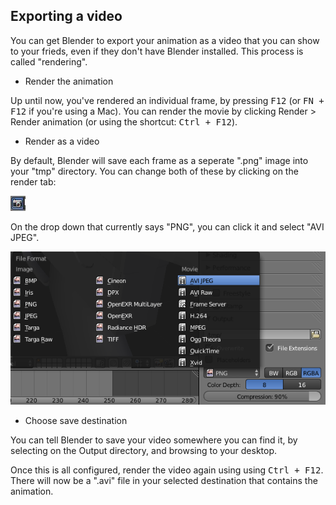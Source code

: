 ## Exporting a video

You can get Blender to export your animation as a video that you can show to your frieds, even if they don't have Blender installed. This process is called "rendering".

+ Render the animation

Up until now, you've rendered an individual frame, by pressing <kbd>F12</kbd> (or <kbd>FN + F12</kbd> if you're using a Mac). You can render the movie by clicking Render > Render animation (or using the shortcut: <kbd>Ctrl + F12</kbd>).

+ Render as a video

By default, Blender will save each frame as a seperate ".png" image into your "tmp" directory. You can change both of these by clicking on the render tab:

![render_button](images/blender-render-button.jpg)

On the drop down that currently says "PNG", you can click it and select "AVI JPEG".

![avi_selection](images/blender-avi-selection.png)

+ Choose save destination

You can tell Blender to save your video somewhere you can find it, by selecting on the Output directory, and browsing to your desktop.

Once this is all configured, render the video again using using <kbd>Ctrl + F12</kbd>. There will now be a ".avi" file in your selected destination that contains the animation.
